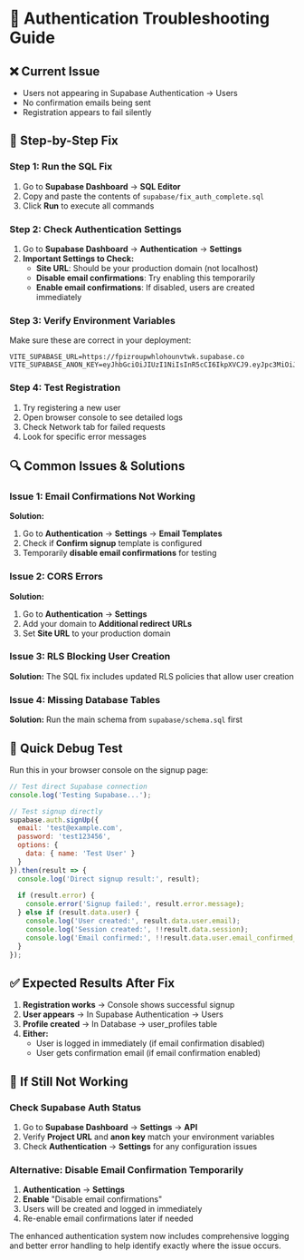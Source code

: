 # 🚨 Authentication Troubleshooting Guide

## ❌ Current Issue
- Users not appearing in Supabase Authentication → Users
- No confirmation emails being sent
- Registration appears to fail silently

## 🔧 Step-by-Step Fix

### Step 1: Run the SQL Fix
1. Go to **Supabase Dashboard** → **SQL Editor**
2. Copy and paste the contents of `supabase/fix_auth_complete.sql`
3. Click **Run** to execute all commands

### Step 2: Check Authentication Settings
1. Go to **Supabase Dashboard** → **Authentication** → **Settings**
2. **Important Settings to Check:**
   - **Site URL**: Should be your production domain (not localhost)
   - **Disable email confirmations**: Try enabling this temporarily
   - **Enable email confirmations**: If disabled, users are created immediately

### Step 3: Verify Environment Variables
Make sure these are correct in your deployment:
```
VITE_SUPABASE_URL=https://fpizroupwhlohounvtwk.supabase.co
VITE_SUPABASE_ANON_KEY=eyJhbGciOiJIUzI1NiIsInR5cCI6IkpXVCJ9.eyJpc3MiOiJzdXBhYmFzZSIsInJlZiI6ImZwaXpyb3Vwd2hsb2hvdW52dHdrIiwicm9sZSI6ImFub24iLCJpYXQiOjE3NTEwODQ2MzYsImV4cCI6MjA2NjY2MDYzNn0.M3CWtfE0MaM7FL2QpA7X0pUgRUcZdYAHukBCiYDWwz4
```

### Step 4: Test Registration
1. Try registering a new user
2. Open browser console to see detailed logs
3. Check Network tab for failed requests
4. Look for specific error messages

## 🔍 Common Issues & Solutions

### Issue 1: Email Confirmations Not Working
**Solution:** 
1. Go to **Authentication** → **Settings** → **Email Templates**
2. Check if **Confirm signup** template is configured
3. Temporarily **disable email confirmations** for testing

### Issue 2: CORS Errors
**Solution:**
1. Go to **Authentication** → **Settings**
2. Add your domain to **Additional redirect URLs**
3. Set **Site URL** to your production domain

### Issue 3: RLS Blocking User Creation
**Solution:** The SQL fix includes updated RLS policies that allow user creation

### Issue 4: Missing Database Tables
**Solution:** Run the main schema from `supabase/schema.sql` first

## 🧪 Quick Debug Test

Run this in your browser console on the signup page:

```javascript
// Test direct Supabase connection
console.log('Testing Supabase...');

// Test signup directly
supabase.auth.signUp({
  email: 'test@example.com',
  password: 'test123456',
  options: {
    data: { name: 'Test User' }
  }
}).then(result => {
  console.log('Direct signup result:', result);
  
  if (result.error) {
    console.error('Signup failed:', result.error.message);
  } else if (result.data.user) {
    console.log('User created:', result.data.user.email);
    console.log('Session created:', !!result.data.session);
    console.log('Email confirmed:', !!result.data.user.email_confirmed_at);
  }
});
```

## ✅ Expected Results After Fix

1. **Registration works** → Console shows successful signup
2. **User appears** → In Supabase Authentication → Users
3. **Profile created** → In Database → user_profiles table
4. **Either:**
   - User is logged in immediately (if email confirmation disabled)
   - User gets confirmation email (if email confirmation enabled)

## 🚨 If Still Not Working

### Check Supabase Auth Status
1. Go to **Supabase Dashboard** → **Settings** → **API**
2. Verify **Project URL** and **anon key** match your environment variables
3. Check **Authentication** → **Settings** for any configuration issues

### Alternative: Disable Email Confirmation Temporarily
1. **Authentication** → **Settings**
2. **Enable** "Disable email confirmations"
3. Users will be created and logged in immediately
4. Re-enable email confirmations later if needed

The enhanced authentication system now includes comprehensive logging and better error handling to help identify exactly where the issue occurs.